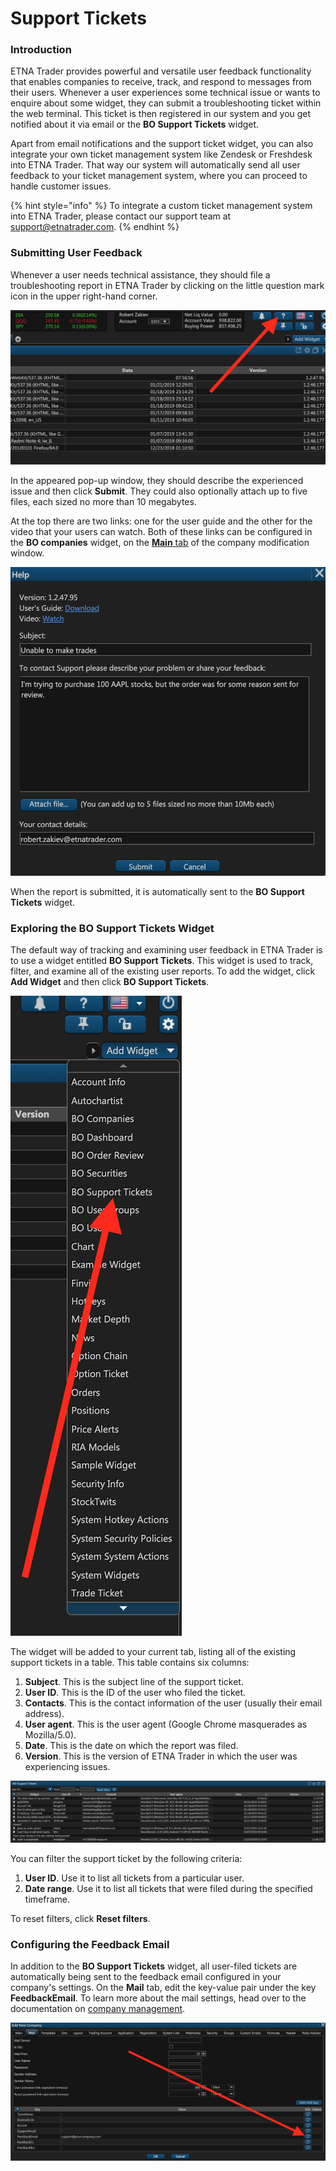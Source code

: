 # Support Tickets

### Introduction

ETNA Trader provides powerful and versatile user feedback functionality that enables companies to receive, track, and respond to messages from their users. Whenever a user experiences some technical issue or wants to enquire about some widget, they can submit a troubleshooting ticket within the web terminal. This ticket is then registered in our system and you get notified about it via email or the **BO Support Tickets** widget.

Apart from email notifications and the support ticket widget, you can also integrate your own ticket management system like Zendesk or Freshdesk into ETNA Trader. That way our system will automatically send all user feedback to your ticket management system, where you can proceed to handle customer issues. 

{% hint style="info" %}
To integrate a custom ticket management system into ETNA Trader, please contact our support team at support@etnatrader.com.
{% endhint %}

### Submitting User Feedback

Whenever a user needs technical assistance, they should file a troubleshooting report in ETNA Trader by clicking on the little question mark icon in the upper right-hand corner.

![](../../.gitbook/assets/screenshot-2019-02-04-at-16.09.41.png)

In the appeared pop-up window, they should describe the experienced issue and then click **Submit**. They could also optionally attach up to five files, each sized no more than 10 megabytes.

At the top there are two links: one for the user guide and the other for the video that your users can watch. Both of these links can be configured in the **BO companies** widget, on the [**Main** tab](bo-companies/main-tab.md) of the company modification window.

![](../../.gitbook/assets/screenshot-2019-02-04-at-16.15.08.png)

When the report is submitted, it is automatically sent to the **BO Support Tickets** widget.

### Exploring the BO Support Tickets Widget

The default way of tracking and examining user feedback in ETNA Trader is to use a widget entitled **BO Support Tickets**. This widget is used to track, filter, and examine all of the existing user reports. To add the widget, click **Add Widget** and then click **BO Support Tickets**.

![](../../.gitbook/assets/screenshot-2019-02-04-at-16.37.07.png)

The widget will be added to your current tab, listing all of the existing support tickets in a table. This table contains six columns:

1. **Subject**. This is the subject line of the support ticket.
2. **User ID**. This is the ID of the user who filed the ticket.
3. **Contacts**. This is the contact information of the user \(usually their email address\).
4. **User agent**. This is the user agent \(Google Chrome masquerades as Mozilla/5.0\).
5. **Date**. This is the date on which the report was filed.
6. **Version**. This is the version of ETNA Trader in which the user was experiencing issues.

![](../../.gitbook/assets/screenshot-2019-02-04-at-16.42.16.png)

You can filter the support ticket by the following criteria:

1. **User ID**. Use it to list all tickets from a particular user.
2. **Date range**. Use it to list all tickets that were filed during the specified timeframe.

To reset filters, click **Reset filters**.

### Configuring the Feedback Email

In addition to the **BO Support Tickets** widget, all user-filed tickets are automatically being sent to the feedback email configured in your company's settings. On the **Mail** tab, edit the key-value pair under the key **FeedbackEmail**. To learn more about the mail settings, head over to the documentation on [company management](bo-companies/2.-email.md).

![](../../.gitbook/assets/screenshot-2019-02-04-at-17.37.25.png)





### 











